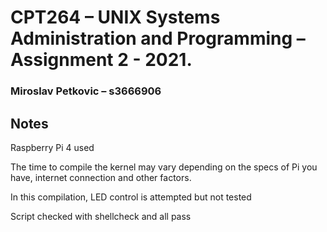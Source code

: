 # CPT264 – UNIX Systems Administration and Programming – Assignment 2 - 2021.
### Miroslav Petkovic – s3666906

## Notes
Raspberry Pi 4 used

The time to compile the kernel may vary depending on the specs of Pi you have, internet connection and other factors. 

In this compilation, LED control is attempted but not tested

Script checked with shellcheck and all pass
